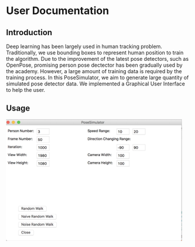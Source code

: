 # User Documentation
## Introduction
Deep learning has been largely used in human tracking problem. Traditionally, we use bounding boxes to represent human position to train the algorithm. Due to the improvement of the latest pose detectors, such as OpenPose, promising person pose dectector has been gradually used by the academy. However, a large amount of training data is required by the training process. In this PoseSimulator, we aim to generate large quantity of simulated pose detector data. We implemented a Graphical User Interface to help the user. 

## Usage
<img src="https://github.com/PoseTracking/PoseSimulator/blob/master/SimulatorGUI.png" width="480">

